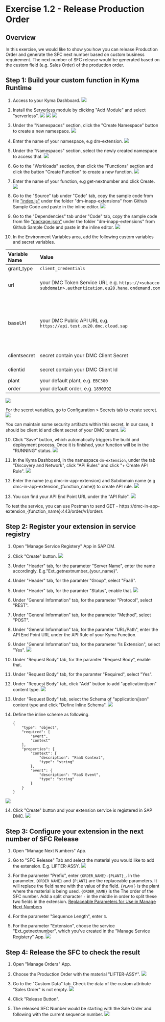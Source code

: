 # Exercise 1.2 - Release Production Order

## Overview
In this exercise, we would like to show you how you can release Production Order and generate the SFC next number based on custom business requirement. The next number of SFC release would be generated based on the custom field (e.g. Sales Order) of the production order.

## Step 1: Build your custom function in Kyma Runtime
1. Access to your Kyma Dashboard.
![](assets/Exercise1.1_AccessKymaDashboard.png)

2. Install the Serverless module by clicking "Add Module" and select "serverless".
![](assets/Exercise1.2_serverlessmodule1.png)
![](assets/Exercise1.2_serverlessmodule2.png)
![](assets/Exercise1.2_serverlessmodule3.png)

2. Under the "Namespaces" section, click the "Create Namespace" button to create a new namespace. 
![](assets/Exercise1.1_AddNewNamespace2.png)

3. Enter the name of your namespace, e.g dm-extension.
![](assets/Exercise1.1_AddNewNamespace.png)

4. Under the "Namespaces" section, select the newly created namespace to access that.
![](assets/Exercise1.1_SelectNamespace.png)

5. Go to the "Workloads" section, then click the "Functions" section and click the button "Create Function" to create a new function.
![](assets/Exercise1.1_CreateFunction2.png)

6. Enter the name of your function, e.g get-nextnumber and click Create.
![](assets/Exercise1.1_CreateFunction.png)

7. Go to the "Source" tab under "Code" tab, copy the sample code from file ["index.js"](https://github.com/SAP-samples/digital-manufacturing-extension-samples/blob/main/dm-inapp-service-extensions/sample-service-extension/index.js) under the folder "dm-inapp-extensions" from Github Sample Code and paste in the inline editor.
![](assets/Exercise1.1_CopyIndexJS.png)

8. Go to the "Dependencies" tab under "Code" tab, copy the sample code from file ["package.json"](https://github.com/SAP-samples/digital-manufacturing-extension-samples/blob/main/dm-inapp-service-extensions/sample-service-extension/package.json) under the folder "dm-inapp-extensions" from Github Sample Code and paste in the inline editor.
![](assets/Exercise1.1_CopyPackageJson.png)

9. In the Environment Variables area, add the following custom variables and secret variables.

| Variable Name |  Value  | Explananation |
|:-----|:--------|:------|
| grant_type   | `client_credentials` |     -   |
| url   | your DMC Token Service URL e.g. `https://<subaccount-subdomain>.authentication.eu20.hana.ondemand.com/oauth/token` |   should not leave out the path `/oauth/token` |
| baseUrl   | your DMC Public API URL e.g. `https://api.test.eu20.dmc.cloud.sap` |   public api end point of dmc service instance, find in service key the attribute "public-api-endpoint" |
| clientsecret   | secret contain your DMC Client Secret |    find in service key |
| clientid   | secret contain your DMC Client Id |    find in service key |
| plant   | your default plant, e.g. `EBC300` |    optional |
| order   | your default order, e.g. `1890392` |    optional |



![](assets/Exercise1.2_EnvironmentVariable.png)

For the secret variables, go to Configuration > Secrets tab to create secret.
![](assets/Exercise1.2_CreateSecret.png)

You can maintain some security artifacts within this secret. In our case, it should be client id and client secret of your DMC tenant.
![](assets/Exercise1.2_SecretValue.png)


10. Click "Save" button, which automatically triggers the build and deployment process. Once it is finished, your function will be in the "RUNNING" status.
![](assets/Exercise1.1_SaveCodeChanges.png)

11. In the Kyma Dashboard, in the namespace `dm-extension`, under the tab "Discovery and Network", click "API Rules" and click "+ Create API Rule".
![](assets/Exercise1.1_ExposeFunction.png)

12. Enter the name (e.g dmc-in-app-extension) and Subdomain name (e.g dmc-in-app-extension_{function_name}) to create API rule.
![](assets/Exercise1.1_CreateAPIRule.png)

13. You can find your API End Point URL under the "API Rule". 
![](assets/Exercise1.1_DisplayAPIRule.png)

To test the service, you can use Postman to send GET - https://dmc-in-app-extension_{function_name}:443/order/v1/orders


## Step 2: Register your extension in service registry
1. Open "Manage Service Registery" App in SAP DM.

2. Click "Create" button.
![](assets/Exercise1.2_CreateService.png)

3. Under "Header" tab, for the parameter "Server Name", enter the name accordingly. E.g."Ext_getnextnumber_{your_name}".

4. Under "Header" tab, for the paramter "Group", select "FaaS".

5. Under "Header" tab, for the paramter "Status", enable that.
![](assets/Exercise1.2_CreateService2.png)

6. Under "General Information" tab, for the parameter "Protocol", select "REST".

7. Under "General Information" tab, for the parameter "Method", select "POST".

8. Under "General Information" tab, for the paramter "URL/Path", enter the API End Point URL under the API Rule of your Kyma Function.

8. Under "General Information" tab, for the parameter "Is Extension", select "Yes".
![](assets/Exercise1.2_CreateServiceGeneralInformation.png)

9. Under "Request Body" tab, for the paramter "Request Body", enable that.

10. Under "Request Body" tab, for the paramter "Required", select "Yes".

11. Under "Request Body" tab, click "Add" button to add "application/json" content type.
![](assets/Exercise1.2_CreateServiceRequestBody.png)

12. Under "Request Body" tab, select the Schema of "application/json" content type and click "Define Inline Schema".
![](assets/Exercise1.2_CreateServiceRequestBodyDefineSchema.png)

13. Define the inline scheme as following.

		{
		    "type": "object",
		    "required": [
		        "event",
		        "context"
		    ],
		    "properties": {
		        "context": {
		            "description": "FaaS Context",
		            "type": "string"
		        },
		        "event": {
		            "description": "FaaS Event",
		            "type": "string"
		        }
		    }
		}
![](assets/Exercise1.2_CreateServiceRequestBodyDefineSchema2.png)

14. Click "Create" button and your extension service is registered in SAP DMC.
![](assets/Exercise1.2_CreateService3.png)

## Step 3: Configure your extension in the next number of SFC Release
1. Open "Manage Next Numbers" App.

2. Go to "SFC Release" Tab and select the material you would like to add the extension. E.g. LIFTER-ASSY.
![](assets/Exercise1.2_SelectMaterial.png)

3. For the parameter "Prefix", enter `{ORDER_NAME}-{PLANT}_`. In the parameter, `{ORDER_NAME}` and `{PLANT}` are the replaceable parameters. It will replace the field name with the value of the field. `{PLANT}` is the plant where the material is being used. `{ORDER_NAME}` is the The order of the SFC number. Add a split character `-` in the middle in order to split these two fields in the extension. 
 [Replaceable Parameters for Use in Manage Next Numbers](https://help.sap.com/viewer/97c9e9b9fac74be2a023638cd1700b46/latest/en-US/3d61498ec33e44438ae9f32eb8b77e12.html)

4. For the parameter "Sequence Length", enter `3`.

5. For the parameter "Extension", choose the service "Ext_getnextnumber", which you've created in the "Manage Service Registery" App.
![](assets/Exercise1.2_DefineNextNumber.png)

## Step 4: Release the SFC to check the result
1. Open "Manage Orders" App.

2. Choose the Production Order with the material "LIFTER-ASSY".
![](assets/Exercise1.2_SelectOrder.png)

3. Go to the "Custom Data" tab. Check the data of the custom attribute  "Sales Order" is not empty.
![](assets/Exercise1_OrderCustomData.png)

4. Click "Release Button".

5. The released SFC Number would be starting with the Sale Order and following with the current sequence number.
![](assets/Exercise1_ReleaseSFC.png)
